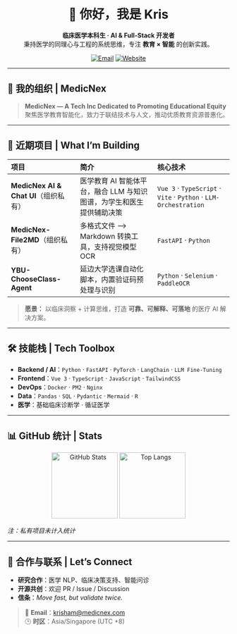 <!-- GitHub Profile README for @Ham-Kris -->
<div align="center">

# 👋 你好，我是 **Kris**

**临床医学本科生 · AI & Full-Stack 开发者**  
秉持医学的同理心与工程的系统思维，专注 **教育 × 智能** 的创新实践。

[![Email](https://img.shields.io/badge/-Email-D14836?style=flat&logo=gmail&logoColor=white)](mailto:krisham@medicnex.com)
[![Website](https://img.shields.io/badge/-Portfolio-181717?style=flat&logo=github&logoColor=white)](https://www.medicnex.com)

</div>

---

## 🏢 我的组织 | MedicNex

> **MedicNex — A Tech Inc Dedicated to Promoting Educational Equity**  
> 聚焦医学教育智能化，致力于联结技术与人文，推动优质教育资源普惠化。

---

## 🔭 近期项目 | What I’m Building

| 项目 | 简介 | 核心技术 |
| :-- | :-- | :-- |
| **MedicNex AI & Chat UI**（组织私有） | 医学教育 AI 智能体平台，融合 LLM 与知识图谱，为学生和医生提供辅助决策 | `Vue 3` · `TypeScript` · `Vite` · `Python` · `LLM-Orchestration` |
| **MedicNex-File2MD**（组织私有） | 多格式文件 ⟶ Markdown 转换工具，支持视觉模型 OCR | `FastAPI` · `Python` |
| **YBU-ChooseClass-Agent** | 延边大学选课自动化脚本，内置验证码预处理与识别 | `Python` · `Selenium` · `PaddleOCR` |

> **愿景：** 以临床洞察 + 计算思维，打造 **可靠、可解释、可落地** 的医疗 AI 解决方案。

---

## 🛠️ 技能栈 | Tech Toolbox

- **Backend / AI**：`Python` · `FastAPI` · `PyTorch` · `LangChain` · `LLM Fine-Tuning`
- **Frontend**：`Vue 3` · `TypeScript` · `JavaScript` · `TailwindCSS`
- **DevOps**：`Docker` · `PM2` · `Nginx`
- **Data**：`Pandas` · `SQL` · `Pydantic` · `Mermaid` · `R`
- **医学**：基础临床诊断学 · 循证医学

---

## 📊 GitHub 统计 | Stats

<p align="center">
  <img src="https://github-readme-stats.vercel.app/api?username=Ham-Kris&show_icons=true&hide_title=true&include_all_commits=true" alt="GitHub Stats" height="150">
  <img src="https://github-readme-stats.vercel.app/api/top-langs/?username=Ham-Kris&layout=compact&hide_title=true" alt="Top Langs" height="150">
</p>

*注：私有项目未计入统计*

---

## 🤝 合作与联系 | Let’s Connect

- **研究合作**：医学 NLP、临床决策支持、智能问诊  
- **开源共创**：欢迎 PR / Issue / Discussion  
- **信条**：*Move fast, but validate twice.*

> 📮 **Email**：krisham@medicnex.com  
> 🕒 **时区**：Asia/Singapore (UTC +8)
